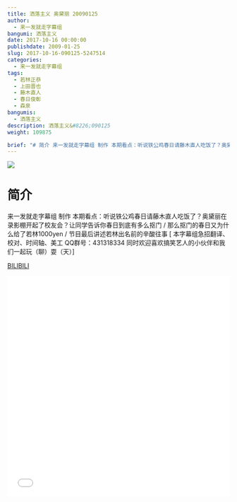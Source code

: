 ```yaml
---
title: 洒落主义 奥黛丽 20090125
author: 
  - 来一发就走字幕组
bangumi: 洒落主义
date: 2017-10-16 00:00:00
publishdate: 2009-01-25
slug: 2017-10-16-090125-5247514
categories: 
  - 来一发就走字幕组
tags: 
  - 若林正恭
  - 上田晋也
  - 藤木直人
  - 春日俊彰
  - 森泉
bangumis: 
  - 洒落主义
description: 洒落主义&#8226;090125
weight: 109875

brief: "# 简介 来一发就走字幕组 制作 本期看点：听说铁公鸡春日请藤木直人吃饭了？奥黛丽在录影棚开起了校友会？让同学告诉你春日到底有多么抠门 / 那么抠门的春日又为什么给了若林1000yen / 节目最后讲述若林出名前的辛酸往事"
---
```


![](https://i.imgur.com/100HVHX.jpg)

# 简介  
来一发就走字幕组 制作 本期看点：听说铁公鸡春日请藤木直人吃饭了？奥黛丽在录影棚开起了校友会？让同学告诉你春日到底有多么抠门 / 那么抠门的春日又为什么给了若林1000yen / 节目最后讲述若林出名前的辛酸往事 [ 本字幕组急招翻译、校对、时间轴、美工  QQ群号：431318334  同时欢迎喜欢搞笑艺人的小伙伴和我们一起玩（聊）耍（天）]

  [BILIBILI](https://www.bilibili.com/video/av5247514/)


<div class="vcontainer">  <iframe class='video' src="//www.bilibili.com/blackboard/player.html?aid=5247514" width="100%" height="500" frameborder="0" allowfullscreen="allowfullscreen"></iframe></div>
